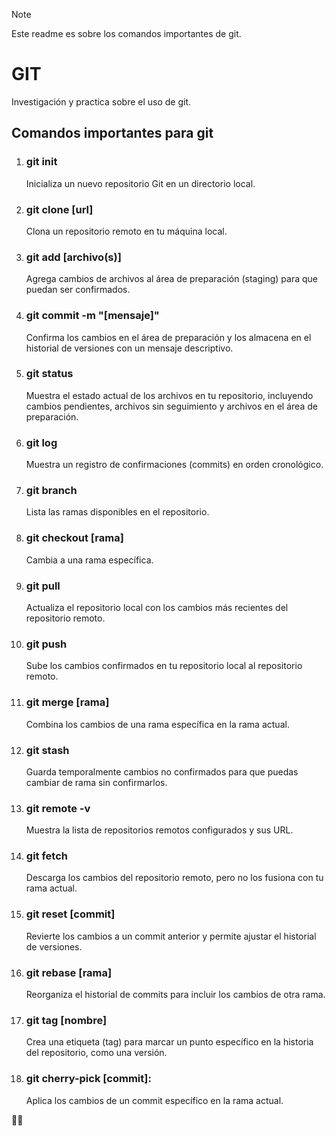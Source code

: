 > [!NOTE]
> Este readme es sobre los comandos importantes de git.

# GIT
Investigación y practica sobre el uso de git.

## Comandos importantes para git

1. ### **git init**
    Inicializa un nuevo repositorio Git en un directorio local.
1. ### **git clone [url]**
    Clona un repositorio remoto en tu máquina local.
1. ### **git add [archivo(s)]**
    Agrega cambios de archivos al área de preparación (staging) para que puedan ser confirmados.
1. ### **git commit -m "[mensaje]"**
    Confirma los cambios en el área de preparación y los almacena en el historial de versiones con un mensaje descriptivo.
1. ### **git status**
    Muestra el estado actual de los archivos en tu repositorio, incluyendo cambios pendientes, archivos sin seguimiento y archivos      en     el área de preparación.
1. ### **git log**
    Muestra un registro de confirmaciones (commits) en orden cronológico.
1. ### **git branch**
    Lista las ramas disponibles en el repositorio.
1. ### **git checkout [rama]**
    Cambia a una rama específica.
1. ### **git pull**
    Actualiza el repositorio local con los cambios más recientes del repositorio remoto.
1. ### **git push**
    Sube los cambios confirmados en tu repositorio local al repositorio remoto.
1. ### **git merge [rama]**
    Combina los cambios de una rama específica en la rama actual.
1. ### **git stash**
    Guarda temporalmente cambios no confirmados para que puedas cambiar de rama sin confirmarlos.
1. ### **git remote -v**
    Muestra la lista de repositorios remotos configurados y sus URL.
1. ### **git fetch**
    Descarga los cambios del repositorio remoto, pero no los fusiona con tu rama actual.
1. ### **git reset [commit]**
    Revierte los cambios a un commit anterior y permite ajustar el historial de versiones.
1. ### **git rebase [rama]**
    Reorganiza el historial de commits para incluir los cambios de otra rama.
1. ### **git tag [nombre]**
    Crea una etiqueta (tag) para marcar un punto específico en la historia del repositorio, como una versión.
1. ### **git cherry-pick [commit]:**
    Aplica los cambios de un commit específico en la rama actual.

:man_technologist:

